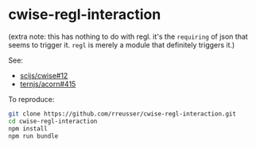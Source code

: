 # cwise-regl-interaction

(extra note: this has nothing to do with regl. it's the `requiring` of json that seems to trigger it. `regl` is merely a module that definitely triggers it.)

See: 

- [scijs/cwise#12](https://github.com/scijs/cwise/issues/12)
- [ternjs/acorn#415](https://github.com/ternjs/acorn/issues/415)

To reproduce:

```bash
git clone https://github.com/rreusser/cwise-regl-interaction.git
cd cwise-regl-interaction
npm install
npm run bundle
```
